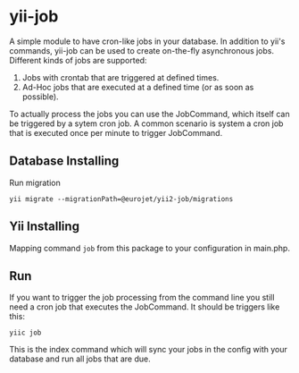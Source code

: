yii-job
=======

A simple module to have cron-like jobs in your database. In addition to yii's commands, yii-job can be used to create on-the-fly asynchronous jobs. 
Different kinds of jobs are supported:

1. Jobs with crontab that are triggered at defined times.
2. Ad-Hoc jobs that are executed at a defined time (or as soon as possible).

To actually process the jobs you can use the JobCommand, which itself can be triggered by a sytem cron job. 
A common scenario is system a cron job that is executed once per minute to trigger JobCommand.

Database Installing
----------

Run migration 

`yii migrate --migrationPath=@eurojet/yii2-job/migrations`

Yii Installing
----------

Mapping command `job` from this package to your configuration in main.php.




Run
----------

If you want to trigger the job processing from the command line you still need a cron job that executes the JobCommand.
It should be triggers like this:

```
yiic job
```

This is the index command which will sync your jobs in the config with your database and run all jobs that are due.
